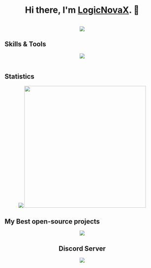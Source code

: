<h1 align="center">Hi there, I'm <strong><a href="https://github.com/LogicNovaX">LogicNovaX</a></strong>. 👋</h1>
<p align="center">
  <br>
  <img src="https://lanyard.cnrad.dev/api/1116113298518196304">
</p>

## Skills & Tools

<p align="center">
    <img src="https://skillicons.dev/icons?i=js,ts,py,bash,html,css,mongodb,prisma,vscode,nodejs,git,github,stackoverflow,arduino&theme=dark">
    <br>
    <br>
</p>

## Statistics

<div align="center" dir="auto">
  <img src="https://github-readme-stats.vercel.app/api/top-langs/?username=logicnovax&layout=compact&title_color=fff&icon_color=79ff97&text_color=9f9f9f&bg_color=151515&border_radius=10">
  <img width="395" src="https://github-readme-stats.vercel.app/api?username=logicnovax&layout=compact&show_icons=true&title_color=fff&icon_color=79ff97&text_color=9f9f9f&bg_color=151515&border_radius=10">
</div>

## My Best open-source projects

<div align="center" dir="auto">
  <a href="https://github.com/LogicNovaX/DJS-v14-Template">
    <img src="https://github-readme-stats.vercel.app/api/pin/?username=logicnovax&repo=DJS-v14-Template&title_color=fff&icon_color=79ff97&text_color=9f9f9f&bg_color=151515&border_radius=10">
  </a>

## Discord Server
<div>
<a href="https://discord.gg/XSukuBrTza">
  <img src="https://discord.com/api/guilds/1116117589161152552/widget.png?style=banner3">
</a>
</div>
